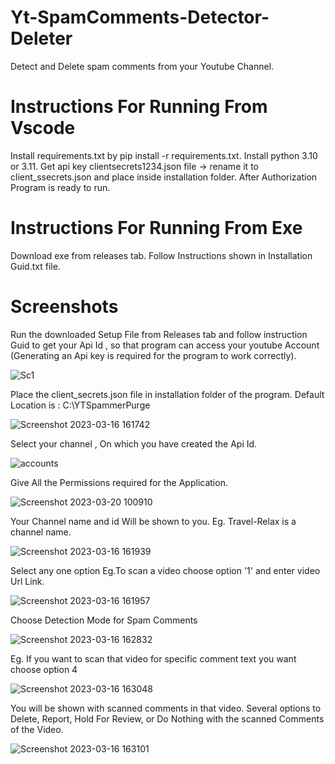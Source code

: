 # Yt-SpamComments-Detector-Deleter
Detect and Delete spam comments from your Youtube Channel.

# Instructions For Running From Vscode
Install requirements.txt by pip install -r requirements.txt.
Install python 3.10 or 3.11.
Get api key clientsecrets1234.json file -> rename it to client_ssecrets.json and place inside installation folder.
After Authorization Program is ready to run.

# Instructions For Running From Exe
Download exe from releases tab.
Follow Instructions shown in Installation Guid.txt file.

# Screenshots
Run the downloaded Setup File from Releases tab and follow instruction Guid to get your Api Id , so that program can access your youtube Account
(Generating an Api key is required for the program to work correctly).

![Sc1](https://user-images.githubusercontent.com/104684690/225602235-9f2d920c-53e6-4cfe-93ee-722f47eb690b.png)

Place the client_secrets.json file in installation folder of the program.
Default Location is : C:\YTSpammerPurge

![Screenshot 2023-03-16 161742](https://user-images.githubusercontent.com/104684690/226246130-cff9d5da-e34d-4408-b41d-1037fbe781ec.png)

Select your channel , On which you have created the Api Id.

![accounts](https://user-images.githubusercontent.com/104684690/226247692-60c3e673-471f-4126-842b-60d3afd8d056.png)

Give All the Permissions required for the Application.  

![Screenshot 2023-03-20 100910](https://user-images.githubusercontent.com/104684690/226248481-ae1438ac-d348-4a36-b31a-ffb6d44e9a5d.png)

Your Channel name and id Will be shown to you. Eg. Travel-Relax is a channel name.

![Screenshot 2023-03-16 161939](https://user-images.githubusercontent.com/104684690/225602437-4d78bc5d-8273-4c1d-8e21-d5a5524b71e0.png)

Select any one option Eg.To scan a video choose option '1' and enter video Url Link.

![Screenshot 2023-03-16 161957](https://user-images.githubusercontent.com/104684690/225602468-563a05f3-2334-4760-a060-0fdaca333f91.png)

Choose Detection Mode for Spam Comments 

![Screenshot 2023-03-16 162832](https://user-images.githubusercontent.com/104684690/225602483-570c4a08-6050-4517-ad39-9761e43e91b9.png)

Eg. If you want to scan that video for specific comment text you want choose option 4

![Screenshot 2023-03-16 163048](https://user-images.githubusercontent.com/104684690/225602527-b0f5f6db-667b-4ad6-9ee3-3ea76ed750f1.png)

You will be shown with scanned comments in that video.
Several options to Delete, Report, Hold For Review, or Do Nothing with the scanned Comments of the Video.

![Screenshot 2023-03-16 163101](https://user-images.githubusercontent.com/104684690/225602574-5da043ef-5114-43b4-b4ca-9987a93355bb.png)
